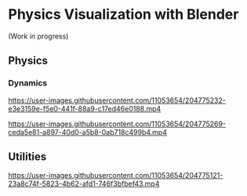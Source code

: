 # Physics Visualization with Blender

(Work in progress)

## Physics

### Dynamics

https://user-images.githubusercontent.com/11053654/204775232-e3e3159e-f5e0-441f-88a9-c17ed46e0188.mp4

https://user-images.githubusercontent.com/11053654/204775269-ceda5e81-a897-40d0-a5b8-0ab718c499b4.mp4

## Utilities

https://user-images.githubusercontent.com/11053654/204775121-23a8c74f-5823-4b62-afd1-746f3bfbef43.mp4

